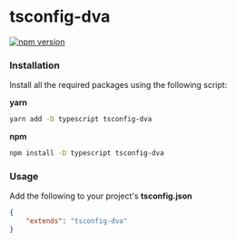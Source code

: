 # tsconfig-dva

[![npm version](https://badge.fury.io/js/tsconfig-dva.svg)](https://badge.fury.io/js/tsconfig-dva)

### Installation

Install all the required packages using the following script:

**yarn**

```sh
yarn add -D typescript tsconfig-dva
```

**npm**

```sh
npm install -D typescript tsconfig-dva
```

### Usage

Add the following to your project's **tsconfig.json**

```json
{
    "extends": "tsconfig-dva"
}
```
